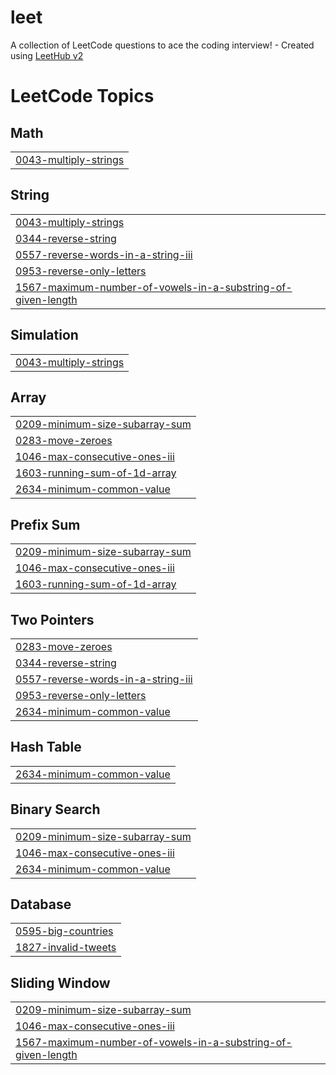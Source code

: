 # leet
A collection of LeetCode questions to ace the coding interview! - Created using [LeetHub v2](https://github.com/arunbhardwaj/LeetHub-2.0)

<!---LeetCode Topics Start-->
# LeetCode Topics
## Math
|  |
| ------- |
| [0043-multiply-strings](https://github.com/spatle1/leet/tree/master/0043-multiply-strings) |
## String
|  |
| ------- |
| [0043-multiply-strings](https://github.com/spatle1/leet/tree/master/0043-multiply-strings) |
| [0344-reverse-string](https://github.com/spatle1/leet/tree/master/0344-reverse-string) |
| [0557-reverse-words-in-a-string-iii](https://github.com/spatle1/leet/tree/master/0557-reverse-words-in-a-string-iii) |
| [0953-reverse-only-letters](https://github.com/spatle1/leet/tree/master/0953-reverse-only-letters) |
| [1567-maximum-number-of-vowels-in-a-substring-of-given-length](https://github.com/spatle1/leet/tree/master/1567-maximum-number-of-vowels-in-a-substring-of-given-length) |
## Simulation
|  |
| ------- |
| [0043-multiply-strings](https://github.com/spatle1/leet/tree/master/0043-multiply-strings) |
## Array
|  |
| ------- |
| [0209-minimum-size-subarray-sum](https://github.com/spatle1/leet/tree/master/0209-minimum-size-subarray-sum) |
| [0283-move-zeroes](https://github.com/spatle1/leet/tree/master/0283-move-zeroes) |
| [1046-max-consecutive-ones-iii](https://github.com/spatle1/leet/tree/master/1046-max-consecutive-ones-iii) |
| [1603-running-sum-of-1d-array](https://github.com/spatle1/leet/tree/master/1603-running-sum-of-1d-array) |
| [2634-minimum-common-value](https://github.com/spatle1/leet/tree/master/2634-minimum-common-value) |
## Prefix Sum
|  |
| ------- |
| [0209-minimum-size-subarray-sum](https://github.com/spatle1/leet/tree/master/0209-minimum-size-subarray-sum) |
| [1046-max-consecutive-ones-iii](https://github.com/spatle1/leet/tree/master/1046-max-consecutive-ones-iii) |
| [1603-running-sum-of-1d-array](https://github.com/spatle1/leet/tree/master/1603-running-sum-of-1d-array) |
## Two Pointers
|  |
| ------- |
| [0283-move-zeroes](https://github.com/spatle1/leet/tree/master/0283-move-zeroes) |
| [0344-reverse-string](https://github.com/spatle1/leet/tree/master/0344-reverse-string) |
| [0557-reverse-words-in-a-string-iii](https://github.com/spatle1/leet/tree/master/0557-reverse-words-in-a-string-iii) |
| [0953-reverse-only-letters](https://github.com/spatle1/leet/tree/master/0953-reverse-only-letters) |
| [2634-minimum-common-value](https://github.com/spatle1/leet/tree/master/2634-minimum-common-value) |
## Hash Table
|  |
| ------- |
| [2634-minimum-common-value](https://github.com/spatle1/leet/tree/master/2634-minimum-common-value) |
## Binary Search
|  |
| ------- |
| [0209-minimum-size-subarray-sum](https://github.com/spatle1/leet/tree/master/0209-minimum-size-subarray-sum) |
| [1046-max-consecutive-ones-iii](https://github.com/spatle1/leet/tree/master/1046-max-consecutive-ones-iii) |
| [2634-minimum-common-value](https://github.com/spatle1/leet/tree/master/2634-minimum-common-value) |
## Database
|  |
| ------- |
| [0595-big-countries](https://github.com/spatle1/leet/tree/master/0595-big-countries) |
| [1827-invalid-tweets](https://github.com/spatle1/leet/tree/master/1827-invalid-tweets) |
## Sliding Window
|  |
| ------- |
| [0209-minimum-size-subarray-sum](https://github.com/spatle1/leet/tree/master/0209-minimum-size-subarray-sum) |
| [1046-max-consecutive-ones-iii](https://github.com/spatle1/leet/tree/master/1046-max-consecutive-ones-iii) |
| [1567-maximum-number-of-vowels-in-a-substring-of-given-length](https://github.com/spatle1/leet/tree/master/1567-maximum-number-of-vowels-in-a-substring-of-given-length) |
<!---LeetCode Topics End-->